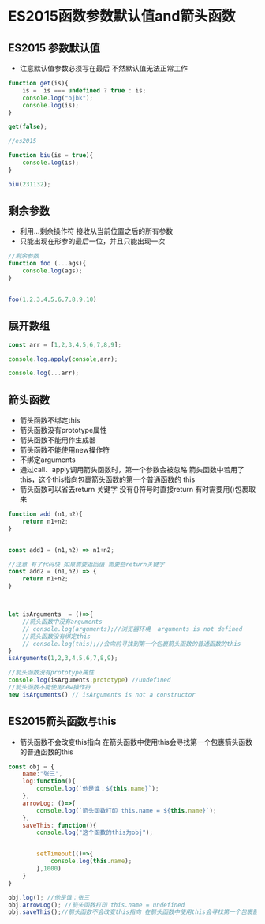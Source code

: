 # ES2015函数参数默认值and箭头函数

## ES2015 参数默认值
- 注意默认值参数必须写在最后 不然默认值无法正常工作
```javascript
function get(is){
    is =  is === undefined ? true : is;
    console.log("ojbk");
    console.log(is);
}

get(false);

//es2015

function biu(is = true){
    console.log(is);
}

biu(231132);
```

## 剩余参数
- 利用...剩余操作符 接收从当前位置之后的所有参数
- 只能出现在形参的最后一位，并且只能出现一次
```javascript
//剩余参数
function foo (...ags){
    console.log(ags);
}


foo(1,2,3,4,5,6,7,8,9,10)
```

## 展开数组
```javascript 
const arr = [1,2,3,4,5,6,7,8,9];

console.log.apply(console,arr);

console.log(...arr);
```

## 箭头函数
- 箭头函数不绑定this
- 箭头函数没有prototype属性
- 箭头函数不能用作生成器
- 箭头函数不能使用new操作符
- 不绑定arguments
- 通过call、apply调用箭头函数时，第一个参数会被忽略 箭头函数中若用了this，这个this指向包裹箭头函数的第一个普通函数的 this
- 箭头函数可以省去return 关键字 没有{}符号时直接return  有时需要用()包裹取来
```javascript
function add (n1,n2){
    return n1+n2;
}


const add1 = (n1,n2) => n1+n2;

//注意 有了代码块 如果需要返回值 需要些return关键字
const add2 = (n1,n2) => {
    return n1+n2;
}



let isArguments  = ()=>{
    //箭头函数中没有arguments 
    // console.log(arguments);//浏览器环境  arguments is not defined 
    //箭头函数没有绑定this
    // console.log(this);//会向前寻找到第一个包裹箭头函数的普通函数的this
}
isArguments(1,2,3,4,5,6,7,8,9);

//箭头函数没有prototype属性
console.log(isArguments.prototype) //undefined
//箭头函数不能使用new操作符
new isArguments() // isArguments is not a constructor
```

## ES2015箭头函数与this
- 箭头函数不会改变this指向 在箭头函数中使用this会寻找第一个包裹箭头函数的普通函数的this
```javascript
const obj = {
    name:"张三",
    log:function(){
        console.log(`他是谁：${this.name}`);
    },
    arrowLog: ()=>{
        console.log(`箭头函数打印 this.name = ${this.name}`);
    },
    saveThis: function(){
        console.log("这个函数的this为obj");


        setTimeout(()=>{
            console.log(this.name);
        },1000)
    }
}

obj.log(); //他是谁：张三
obj.arrowLog(); //箭头函数打印 this.name = undefined
obj.saveThis();//箭头函数不会改变this指向 在箭头函数中使用this会寻找第一个包裹箭头函数的普通函数的this
```